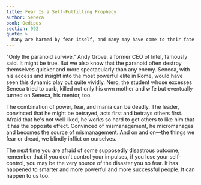 ```yaml
---
title: Fear Is a Self-Fulfilling Prophecy
author: Seneca
book: Oedipus
section: 992
quote: >
  Many are harmed by fear itself, and many may have come to their fate while dreading fate.
---
```


"Only the paranoid survive," Andy Grove, a former CEO of Intel, famously said. It might be true. But we also know that the paranoid often destroy themselves quicker and more spectacularly than any enemy. Seneca, with his access and insight into the most powerful elite in Rome, would have seen this dynamic play out quite vividly. Nero, the student whose excesses Seneca tried to curb, killed not only his own mother and wife but eventually turned on Seneca, his mentor, too.

The combination of power, fear, and mania can be deadly. The leader, convinced that he might be betrayed, acts first and betrays others first. Afraid that he's not well liked, he works so hard to get others to like him that it has the opposite effect. Convinced of mismanagement, he micromanages and becomes the source of mismanagement. And on and on—the things we fear or dread, we blindly inflict on ourselves.

The next time you are afraid of some supposedly disastrous outcome, remember that if you don't control your impulses, if you lose your self-control, you may be the very source of the disaster you so fear. It has happened to smarter and more powerful and more successful people. It can happen to us too.
